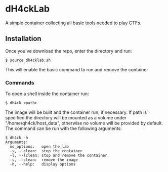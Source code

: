 # dH4ckLab
A simple container collecting all basic tools needed to play CTFs.
## Installation
Once you've download the repo, enter the directory and run:
```
$ source dh4cklab.sh
```
This will enable the basic command to run and remove the container
### Commands
To open a shell inside the container run:
```
$ dh4ck <path>
```
The image will be built and the container run, if necessary. If path is specified the directory will be mounted as a volume under "/home/qh4ck/host_data", otherwise no volume will be provided by default.
The command can be run with the following arguments:
```
$ dh4ck -h
Arguments:
  no_options:   open the lab
  -s, --clean:  stop the container
  -l, --lclean: stop and remove the container
  -s, --clean:  remove the image
  -h, --help:   display options
```
